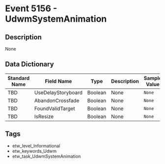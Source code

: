 # Event 5156 - UdwmSystemAnimation

## Description
None

## Data Dictionary
|Standard Name|Field Name|Type|Description|Sample Value|
|---|---|---|---|---|
|TBD|UseDelayStoryboard|Boolean|None|`None`|
|TBD|AbandonCrossfade|Boolean|None|`None`|
|TBD|FoundValidTarget|Boolean|None|`None`|
|TBD|IsResize|Boolean|None|`None`|

## Tags
* etw_level_Informational
* etw_keywords_Udwm
* etw_task_UdwmSystemAnimation